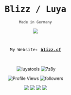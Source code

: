 <h1 align="center"><samp>Blizz / Luya</samp></h1>
<p align="center"><code>Made in Germany</code></p>
<p align="center">
<img src="https://discord.c99.nl/widget/theme-4/1009395412710469635.png">
</p>
<br>
<p align="center">
  <samp>
    My Website:
   <b><a href="https://blizz.cf/">blizz.cf</a></b>
</samp><br>
</p>
<br>
<p align="center">&nbsp;<img align="center" src="https://github-readme-stats.vercel.app/api?username=luyatools&title_color=4F8CC9&text_color=9f9f9f&show_icons=true&bg_color=00000000&hide_border=true&icon_color=4F8CC9&hide_title=true&count_private=true" alt="luyatools" />
<img align="center" src="https://github-readme-stats.vercel.app/api/top-langs?username=luyatools&count_private=true&hide=procfile&theme=transparent&hide_border=true&cache_seconds=1800&layout=compact&langs_count=10&custom_title=Most%20Used%20Coding%20Languages" alt="7z8y" />
</p>
<p align="center">
<img src="https://api.visitorbadge.io/api/VisitorHit?user=luyatools&countColorcountColor&countColor=%230095FF" alt="Profile Views"/>
<img alt="followers" src="https://img.shields.io/github/followers/luyatools?color=f429ff&style=for-the-badge&logo=github&label=Follow"/>
</p>

<p align="center">
<a href="https://github.com/LuyaTools/cola-discord-nuker"><img src="https://github-readme-stats.vercel.app/api/pin/?username=luyatools&repo=cola-discord-nuker&theme=tokyonight"></a>
<a href="https://github.com/LuyaTools/jersey-python-obfuscator"><img src="https://github-readme-stats.vercel.app/api/pin/?username=luyatools&repo=jersey-python-obfuscator&theme=tokyonight"></a>
<a href="https://github.com/LuyaTools/skid-hall"><img src="https://github-readme-stats.vercel.app/api/pin/?username=luyatools&repo=skid-hall&theme=tokyonight"></a>
<a href="https://github.com/LuyaTools/Nitro-Generator"><img src="https://github-readme-stats.vercel.app/api/pin/?username=luyatools&repo=Nitro-Generator&theme=tokyonight"></a>
</p>

